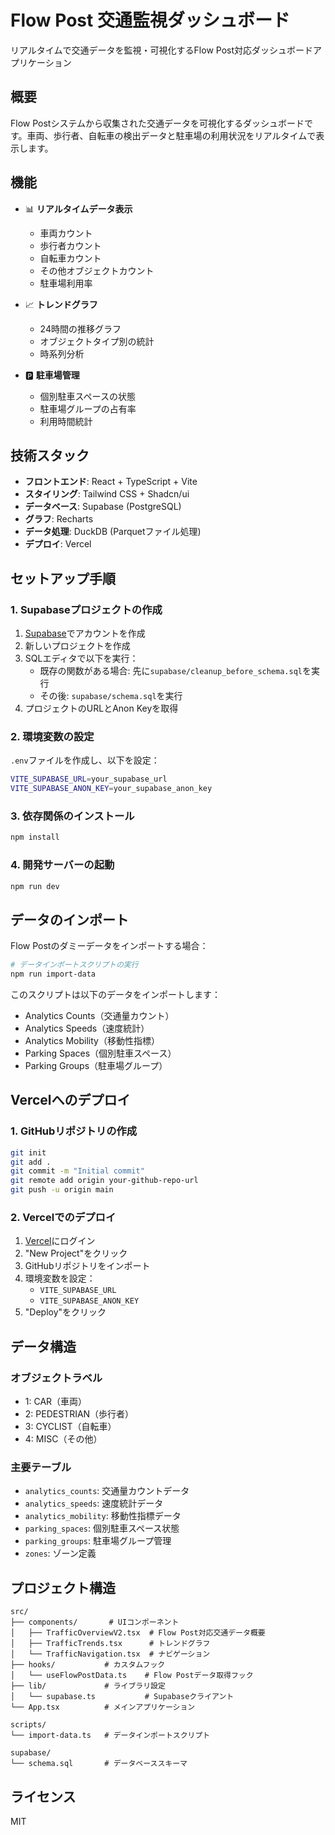 # Flow Post 交通監視ダッシュボード

リアルタイムで交通データを監視・可視化するFlow Post対応ダッシュボードアプリケーション

## 概要

Flow Postシステムから収集された交通データを可視化するダッシュボードです。車両、歩行者、自転車の検出データと駐車場の利用状況をリアルタイムで表示します。

## 機能

- 📊 **リアルタイムデータ表示**
  - 車両カウント
  - 歩行者カウント
  - 自転車カウント
  - その他オブジェクトカウント
  - 駐車場利用率

- 📈 **トレンドグラフ**
  - 24時間の推移グラフ
  - オブジェクトタイプ別の統計
  - 時系列分析

- 🅿️ **駐車場管理**
  - 個別駐車スペースの状態
  - 駐車場グループの占有率
  - 利用時間統計

## 技術スタック

- **フロントエンド**: React + TypeScript + Vite
- **スタイリング**: Tailwind CSS + Shadcn/ui
- **データベース**: Supabase (PostgreSQL)
- **グラフ**: Recharts
- **データ処理**: DuckDB (Parquetファイル処理)
- **デプロイ**: Vercel

## セットアップ手順

### 1. Supabaseプロジェクトの作成

1. [Supabase](https://supabase.com)でアカウントを作成
2. 新しいプロジェクトを作成
3. SQLエディタで以下を実行：
   - 既存の関数がある場合: 先に`supabase/cleanup_before_schema.sql`を実行
   - その後: `supabase/schema.sql`を実行
4. プロジェクトのURLとAnon Keyを取得

### 2. 環境変数の設定

`.env`ファイルを作成し、以下を設定：

```bash
VITE_SUPABASE_URL=your_supabase_url
VITE_SUPABASE_ANON_KEY=your_supabase_anon_key
```

### 3. 依存関係のインストール

```bash
npm install
```

### 4. 開発サーバーの起動

```bash
npm run dev
```

## データのインポート

Flow Postのダミーデータをインポートする場合：

```bash
# データインポートスクリプトの実行
npm run import-data
```

このスクリプトは以下のデータをインポートします：
- Analytics Counts（交通量カウント）
- Analytics Speeds（速度統計）
- Analytics Mobility（移動性指標）
- Parking Spaces（個別駐車スペース）
- Parking Groups（駐車場グループ）

## Vercelへのデプロイ

### 1. GitHubリポジトリの作成

```bash
git init
git add .
git commit -m "Initial commit"
git remote add origin your-github-repo-url
git push -u origin main
```

### 2. Vercelでのデプロイ

1. [Vercel](https://vercel.com)にログイン
2. "New Project"をクリック
3. GitHubリポジトリをインポート
4. 環境変数を設定：
   - `VITE_SUPABASE_URL`
   - `VITE_SUPABASE_ANON_KEY`
5. "Deploy"をクリック

## データ構造

### オブジェクトラベル
- 1: CAR（車両）
- 2: PEDESTRIAN（歩行者）
- 3: CYCLIST（自転車）
- 4: MISC（その他）

### 主要テーブル
- `analytics_counts`: 交通量カウントデータ
- `analytics_speeds`: 速度統計データ
- `analytics_mobility`: 移動性指標データ
- `parking_spaces`: 個別駐車スペース状態
- `parking_groups`: 駐車場グループ管理
- `zones`: ゾーン定義

## プロジェクト構造

```
src/
├── components/       # UIコンポーネント
│   ├── TrafficOverviewV2.tsx  # Flow Post対応交通データ概要
│   ├── TrafficTrends.tsx      # トレンドグラフ
│   └── TrafficNavigation.tsx  # ナビゲーション
├── hooks/           # カスタムフック
│   └── useFlowPostData.ts    # Flow Postデータ取得フック
├── lib/             # ライブラリ設定
│   └── supabase.ts           # Supabaseクライアント
└── App.tsx          # メインアプリケーション

scripts/
└── import-data.ts   # データインポートスクリプト

supabase/
└── schema.sql       # データベーススキーマ
```

## ライセンス

MIT